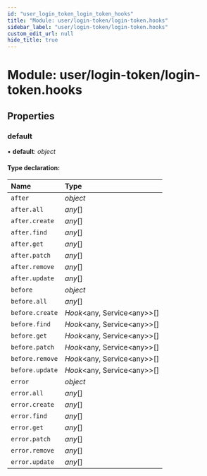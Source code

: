 ```yaml
---
id: "user_login_token_login_token_hooks"
title: "Module: user/login-token/login-token.hooks"
sidebar_label: "user/login-token/login-token.hooks"
custom_edit_url: null
hide_title: true
---
```


# Module: user/login-token/login-token.hooks

## Properties

### default

• **default**: *object*

#### Type declaration:

| Name | Type |
| :------ | :------ |
| `after` | *object* |
| `after.all` | *any*[] |
| `after.create` | *any*[] |
| `after.find` | *any*[] |
| `after.get` | *any*[] |
| `after.patch` | *any*[] |
| `after.remove` | *any*[] |
| `after.update` | *any*[] |
| `before` | *object* |
| `before.all` | *any*[] |
| `before.create` | *Hook*<any, Service<any\>\>[] |
| `before.find` | *Hook*<any, Service<any\>\>[] |
| `before.get` | *Hook*<any, Service<any\>\>[] |
| `before.patch` | *Hook*<any, Service<any\>\>[] |
| `before.remove` | *Hook*<any, Service<any\>\>[] |
| `before.update` | *Hook*<any, Service<any\>\>[] |
| `error` | *object* |
| `error.all` | *any*[] |
| `error.create` | *any*[] |
| `error.find` | *any*[] |
| `error.get` | *any*[] |
| `error.patch` | *any*[] |
| `error.remove` | *any*[] |
| `error.update` | *any*[] |

